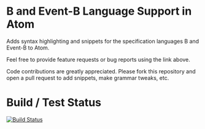 # B and Event-B Language Support in Atom

Adds syntax highlighting and snippets for the specification languages B and Event-B to Atom.

Feel free to provide feature requests or bug reports using the link above.

Code contributions are greatly appreciated. Please fork this repository and open a
pull request to add snippets, make grammar tweaks, etc.

# Build / Test Status
[![Build Status](https://travis-ci.org/wysiib/language-b-event-b.svg)](https://travis-ci.org/wysiib/language-b-event-b)
